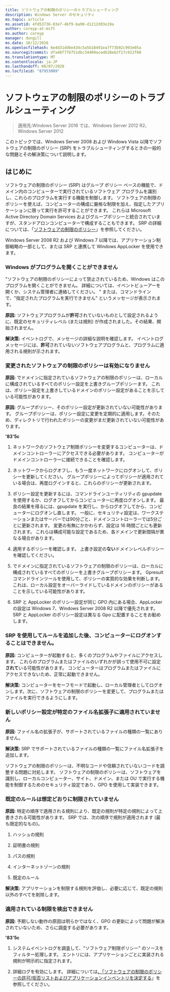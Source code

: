 ```yaml
---
title: ソフトウェアの制限のポリシーのトラブルシューティング
description: Windows Server のセキュリティ
ms.topic: article
ms.assetid: 4fd53736-03e7-4bf9-ba90-d1212d93e19a
author: coreyp-at-msft
ms.author: coreyp
manager: dongill
ms.date: 10/12/2016
ms.openlocfilehash: 6e4d31dd6e434c5a5b18491ea7f73b92c993e05a
ms.sourcegitcommit: dfa48f77b751dbc34409aced628eb2f17c912f08
ms.translationtype: MT
ms.contentlocale: ja-JP
ms.lasthandoff: 08/07/2020
ms.locfileid: "87953009"
---
```

# <a name="troubleshoot-software-restriction-policies"></a>ソフトウェアの制限のポリシーのトラブルシューティング

>適用先:Windows Server 2016 では、Windows Server 2012 R2、Windows Server 2012

このトピックでは、Windows Server 2008 および Windows Vista 以降でソフトウェアの制限のポリシー (SRP) をトラブルシューティングするときの一般的な問題とその解決策について説明します。

## <a name="introduction"></a>はじめに
ソフトウェアの制限のポリシー (SRP) はグループ ポリシー ベースの機能で、ドメイン内のコンピューターで実行されているソフトウェア プログラムを識別し、これらのプログラムを実行する機能を制御します。 ソフトウェアの制限のポリシーを使えば、コンピューターの構成に厳格な制限を加え、指定したアプリケーションに限って実行を許可することができます。 これらは Microsoft Active Directory Domain Services およびグループポリシーと統合されていますが、スタンドアロンコンピューターで構成することもできます。 SRP の詳細については、「[ソフトウェアの制限のポリシー](software-restriction-policies.md)」を参照してください。

Windows Server 2008 R2 および Windows 7 以降では、アプリケーション制御戦略の一部として、または SRP と連携して Windows AppLocker を使用できます。

### <a name="windows-cannot-open-a-program"></a>Windows がプログラムを開くことができません
"ソフトウェアの制限のポリシーによって禁止されているため、Windows はこのプログラムを開くことができません。 詳細については、イベントビューアーを開くか、システム管理者に連絡してください。 " または、コマンドラインで、"指定されたプログラムを実行できません" というメッセージが表示されます。

**原因:** ソフトウェアプログラムが**許可**されていないものとして設定されるように、既定のセキュリティレベル (または規則) が作成されました。その結果、開始されません。

**解決策:** イベントログで、メッセージの詳細な説明を確認します。 イベントログメッセージには、**許可**されていないソフトウェアプログラムと、プログラムに適用される規則が示されます。

### <a name="modified-software-restriction-policies-are-not-taking-effect"></a>変更されたソフトウェアの制限のポリシーは有効になりません
**原因:** でドメインに指定されているソフトウェアの制限のポリシーは、ローカルに構成されているすべてのポリシー設定を上書きグループポリシーます。 これは、ポリシー設定を上書きしているドメインのポリシー設定があることを示している可能性があります。

**原因:** グループポリシー、そのポリシー設定が更新されていない可能性があります。 グループポリシーは、ポリシー設定に変更を定期的に適用します。そのため、ディレクトリで行われたポリシーの変更がまだ更新されていない可能性があります。

**'83'5c**

1.  ネットワークのソフトウェア制限ポリシーを変更するコンピューターは、ドメインコントローラーにアクセスできる必要があります。 コンピューターがドメインコントローラーに接続できることを確認します。

2.  ネットワークからログオフし、もう一度ネットワークにログオンして、ポリシーを更新してください。 グループポリシーによってポリシーが適用されている場合は、再度ログインすると、これらのポリシーが更新されます。

3.  ポリシー設定を更新するには、コマンドラインユーティリティの gpupdate を使用するか、ログオフしてからコンピューターに再度ログオンします。 最良の結果を得るには、gpupdate を実行し、からログオフしてから、コンピューターにログオンし直します。 一般に、セキュリティ設定は、ワークステーションまたはサーバーでは90分ごと、ドメインコントローラーでは5分ごとに更新されます。 変更の有無にかかわらず、設定は 16 時間ごとにも更新されます。 これらは構成可能な設定であるため、各ドメインで更新間隔が異なる場合があります。

4.  適用するポリシーを確認します。 上書き設定の**ない**ドメインレベルポリシーを確認してください。

5.  でドメインに指定されているソフトウェアの制限のポリシーは、ローカルに構成されているすべてのポリシーを上書きグループポリシーます。 Gpresult コマンドラインツールを使用して、ポリシーの実質的な効果を判断します。 これは、ローカル設定をオーバーライドしているドメインのポリシーがあることを示している可能性があります。

6.  SRP と AppLocker のポリシー設定が同じ GPO 内にある場合、AppLocker の設定は Windows 7、Windows Server 2008 R2 以降で優先されます。 SRP と AppLocker のポリシー設定は異なる Gpo に配置することをお勧めします。

### <a name="after-adding-a-rule-through-srp-you-cannot-log-on-to-your-computer"></a>SRP を使用してルールを追加した後、コンピューターにログオンすることはできません。
**原因:** コンピューターが起動すると、多くのプログラムやファイルにアクセスします。 これらのプログラムまたはファイルのいずれかが誤って使用不可に設定**されて**いる可能性があります。 コンピューターはプログラムまたはファイルにアクセスできないため、正常に起動できません。

**解決策:** コンピューターをセーフモードで起動し、ローカル管理者としてログオンします。次に、ソフトウェアの制限のポリシーを変更して、プログラムまたはファイルを実行できるようにします。

### <a name="a-new-policy-setting-is-not-applying-to-a-specific-file-name-extension"></a>新しいポリシー設定が特定のファイル名拡張子に適用されていません
**原因:** ファイル名の拡張子が、サポートされているファイルの種類の一覧にありません。

**解決策:** SRP でサポートされているファイルの種類の一覧にファイル名拡張子を追加します。

ソフトウェアの制限のポリシーは、不明なコードや信頼されていないコードを調整する問題に対処します。 ソフトウェアの制限のポリシーは、ソフトウェアを識別し、ローカルコンピューター、サイト、ドメイン、または OU で実行する機能を制御するためのセキュリティ設定であり、GPO を使用して実装できます。

### <a name="a-default-rule-is-not-restricting-as-expected"></a>既定のルールは想定どおりに制限されていません
**原因:** 特定の順序で適用される規則により、既定の規則が特定の規則によって上書きされる可能性があります。 SRP では、次の順序で規則が適用されます (最も限定的なもの)。

1.  ハッシュの規則

2.  証明書の規則

3.  パスの規則

4.  インターネットゾーンの規則

5.  既定のルール

**解決策:** アプリケーションを制限する規則を評価し、必要に応じて、既定の規則以外のすべてを削除します。

### <a name="unable-to-discover-which-restrictions-are-applied"></a>適用されている制限を検出できません
**原因:** 予期しない動作の原因は明らかではなく、GPO の更新によって問題が解決されていないため、さらに調査する必要があります。

**'83'5c**

1.  システムイベントログを調査して、"ソフトウェア制限ポリシー" のソースをフィルター処理します。 エントリには、アプリケーションごとに実装される規則が明示的に指定されます。

2.  詳細ログを有効にします。 詳細については[、「ソフトウェアの制限のポリシーの許可/拒否リストおよびアプリケーションインベントリを決定する](software-restriction-policies.md)」を参照してください。


